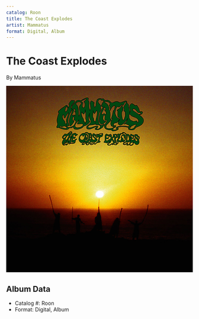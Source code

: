 ```yaml
---
catalog: Roon
title: The Coast Explodes
artist: Mammatus
format: Digital, Album
---
```


# The Coast Explodes

By Mammatus

![](../../assets/albumcovers/Mammatus-The_Coast_Explodes.png)

## Album Data

- Catalog #: Roon
- Format: Digital, Album

